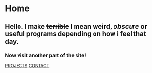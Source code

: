 # Home
## Hello. I make ~~terrible~~ I mean **weird, _obscure_ or useful programs** depending on how i feel that day. 
### Now visit another part of the site! 
[PROJECTS](https://squibbywastaken.github.io/Squibby/projects.html)
[CONTACT](https://squibbywastaken.github.io/Squibby/contact.html)